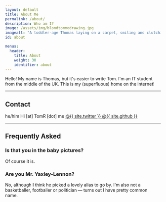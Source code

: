 ```yaml
---
layout: default
title: About Me
permalink: /about/
description: Who am I?
image: /assets/img/blondtommodrawing.jpg
imagealt: "A toddler-age Thomas laying on a carpet, smiling and clutching a pen"
id: about

menus:
  header:
    title: About
    weight: 30
    identifier: about
---
```


Hello! My name is Thomas, but it's easier to write Tom. I'm an IT student from the middle of the UK. This is my (superfluous) home on the internet!

---

## Contact

<div class="button-group">
  <a class="button no-link">
      <i class="fas fa-person fa-fw"></i> he/him
  </a>

  <a class="button no-link" id="js-email">
      <i class="fas fa-envelope fa-fw"></i> <span id="js-email-text">Hi [at] TomR [dot] me</span>
  </a>

  <a href="https://twitter.com/{{ site.twitter }}" class="button">
      <i class="fab fa-twitter fa-fw"></i> @{{ site.twitter }}
  </a>

  <a href="https://github.com/{{ site.github }}" class="button">
      <i class="fab fa-github fa-fw"></i> @{{ site.github }}
  </a>

  <!-- <a href="https://www.linkedin.com/in/{{ site.lin }}" class="button">
      <i class="fab fa-linkedin fa-fw"></i> @{{ site.lin }}
  </a> -->
  
</div>


---

## Frequently Asked

### Is that you in the baby pictures?
Of course it is.

### Are you Mr. Yaxley-Lennon?
No, although I think he picked a lovely alias to go by. I'm also not a basketballer, footballer or politician &mdash; turns out I have pretty common name.

<script>
const email = atob("aGlAdG9tci5tZQ==");
document.getElementById('js-email-text').innerHTML = email;
document.getElementById('js-email').href = `mailto:${email}`;
document.getElementById('js-email').classList.remove('no-link');
</script>